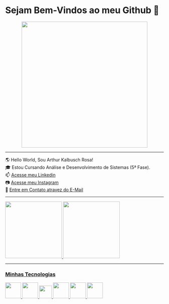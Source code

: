 # Sejam Bem-Vindos ao meu Github 👋

<center><img src= "https://media.tenor.com/i3lImBg2UEQAAAAM/scaler-create-impact.gif"
width=400px></center>

---
🌎 Hello World, Sou Arthur Kalbusch Rosa! <br>
🎓 Estou Cursando Análise e Desenvolvimento de Sistemas (5ª Fase). <br>
📫 [Acesse meu Linkedin](https://www.linkedin.com/in/arthurkalbuschrosa/)<br>
📷 [Acesse meu Instagram](https://www.instagram.com/arthur.kr_/)<br>
📧 [Entre em Contato atravez do E-Mail]("mailto:arthurrosa3849@gmail.com")

---

 <div>
   <a href="https://github.com/Arthurrosa1">
   <img height="180em" src="https://github-readme-stats.vercel.app/api?username=Arthurrosa1&show_icons=true&theme=tokyonight&include_all_commits=true&count_private=true"/>
   <img height="180em" src="https://github-readme-stats.vercel.app/api/top-langs/?username=Arthurrosa1&layout=compact&langs_count=6&theme=tokyonight"/>
</div>

----

 ### Minhas Tecnologias
 <p align="left">
 <img src="https://cdn.jsdelivr.net/gh/devicons/devicon@latest/icons/html5/html5-plain-wordmark.svg" width=50px>
 <img src="https://cdn.jsdelivr.net/gh/devicons/devicon@latest/icons/css3/css3-plain-wordmark.svg" width=50px>
 <img src="https://cdn.jsdelivr.net/gh/devicons/devicon@latest/icons/javascript/javascript-plain.svg" width=40px>
 <img src="https://cdn.jsdelivr.net/gh/devicons/devicon@latest/icons/python/python-original-wordmark.svg" width=50px>
 <img src="https://cdn.jsdelivr.net/gh/devicons/devicon@latest/icons/postgresql/postgresql-plain-wordmark.svg" width=50px>
 <img src="https://cdn.jsdelivr.net/gh/devicons/devicon@latest/icons/wordpress/wordpress-plain-wordmark.svg" width=50px>
</p>
